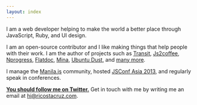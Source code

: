```yaml
---
layout: index
---
```


I am a web developer helping to make the world a better place through 
JavaScript, Ruby, and UI design.

I am an open-source contributor and I like making things that help people
with their work. I am the author of projects such as [Transit], [Js2coffee], 
     [Nprogress], [Flatdoc], [Mina], [Ubuntu Dust], and [many more][Github].

I manage the [Manila.js] community, hosted [JSConf Asia 2013], and regularly 
speak in conferences.

__[You should follow me on Twitter.][twitter]__ Get in touch with me by writing 
me an email at [hi@ricostacruz.com].

[Transit]: http://ricostacruz.com/transit
[Flatdoc]: http://ricostacruz.com/flatdoc
[Js2coffee]: http://js2coffee.org
[NProgress]: http://ricostacruz.com/nprogress
[Mina]: https://github.com/mina-deploy/mina
[Sinatra Assetpack]: http://github.com/rstacruz/sinatra-assetpack
[Ubuntu Dust]: https://wiki.ubuntu.com/Artwork/Incoming/DustTheme
[twitter]: https://twitter.com/rstacruz
[hi@ricostacruz.com]: mailto:hi@ricostacruz.com
[Manila.js]: http://manilajs.com/
[Jsconf Asia 2013]: http://2013.jsconf.asia/
[Philippine Web Designers Organization]: http://pwdo.org/
[Github]: http://github.com/rstacruz
